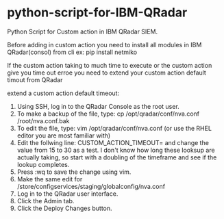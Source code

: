 # python-script-for-IBM-QRadar

Python Script for Custom action in IBM QRadar SIEM.

Before adding in custom action you need to install all modules in IBM QRadar(consol) from cli
ex: pip install netmiko

If the custom action taking to much time to execute or the custom action give you time out erroe you need to extend your custom action default timout from QRadar

  extend a custom action default timeout:
1. Using SSH, log in to the QRadar Console as the root user. 
2. To make a backup of the file, type: cp /opt/qradar/conf/nva.conf /root/nva.conf.bak
3. To edit the file, type: vim /opt/qradar/conf/nva.conf (or use the RHEL editor you are most familiar with)
4. Edit the follwing line: CUSTOM_ACTION_TIMEOUT= and change the value from 15 to 30 as a test. I don't know how long these looksup are actually taking, so start with a doubling of the timeframe and see if the lookup completes.
5. Press :wq to save the change using vim.
6. Make the same edit for /store/configservices/staging/globalconfig/nva.conf 
7. Log in to the QRadar user interface.
8. Click the Admin tab.
9. Click the Deploy Changes button.
